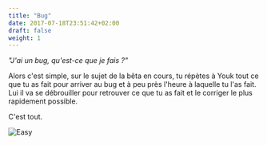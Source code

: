 ```yaml
---
title: "Bug"
date: 2017-07-18T23:51:42+02:00
draft: false
weight: 1
---
```


*"J'ai un bug, qu'est-ce que je fais ?"*

Alors c'est simple, sur le sujet de la bêta en cours, tu répètes à Youk tout ce que tu as fait pour arriver au bug et à peu près l'heure à laquelle tu l'as fait.
Lui il va se débrouiller pour retrouver ce que tu as fait et le corriger le plus rapidement possible.

C'est tout.

![Easy](https://media.giphy.com/media/DJ7qwVRIrBNmw/giphy.gif)

